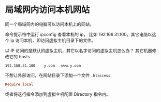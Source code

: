 # 局域网内访问本机网站

同一个局域网内的电脑可以访问本机上的网站。

命令提示符中运行 ipconfig 查看本机的 ip，
比如 192.168.31.100，其它电脑以这个 ip 访问本机，即访问虚拟主机目录下的文件。

以 IP 访问的是默认的虚拟主机，其它以名字访问的虚拟主机怎么办？
其它机器修改它的 hosts

```
192.168.31.100    y.com   www.y.com
```

不想让外部访问，在网站目录下添加一个文件 `.htaccess`:

```conf
Require local
```

或者将这行指令添加到虚拟主机配置 Directory 指令内。

